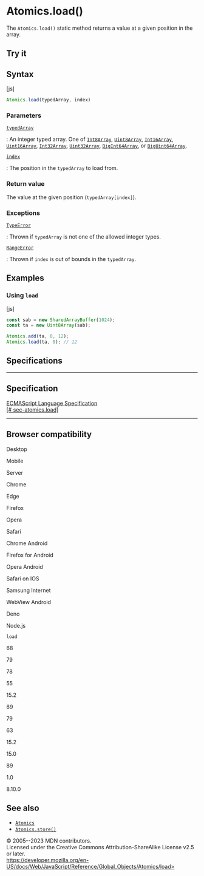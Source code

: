 Atomics.load()
==============


The `Atomics.load()` static method returns a value at a given position
in the array.



Try it 
------






Syntax
------




[js]


```js
Atomics.load(typedArray, index)
```





### Parameters



[`typedArray`](#typedarray)

:   An integer typed array. One of [`Int8Array`](../int8array),
    [`Uint8Array`](../uint8array), [`Int16Array`](../int16array),
    [`Uint16Array`](../uint16array), [`Int32Array`](../int32array),
    [`Uint32Array`](../uint32array),
    [`BigInt64Array`](../bigint64array), or
    [`BigUint64Array`](../biguint64array).

[`index`](#index)

:   The position in the `typedArray` to load from.




### Return value 


The value at the given position (`typedArray[index]`).




### Exceptions



[`TypeError`](../typeerror)

:   Thrown if `typedArray` is not one of the allowed integer types.

[`RangeError`](../rangeerror)

:   Thrown if `index` is out of bounds in the `typedArray`.




Examples
--------



### Using `load` 




[js]


```js
const sab = new SharedArrayBuffer(1024);
const ta = new Uint8Array(sab);

Atomics.add(ta, 0, 12);
Atomics.load(ta, 0); // 12
```




Specifications
--------------


  -----------------------------------------------------------------------------------------------------
  Specification
  -----------------------------------------------------------------------------------------------------
  [ECMAScript Language Specification\
  [\#
  sec-atomics.load]](https://tc39.es/ecma262/multipage/structured-data.html#sec-atomics.load)

  -----------------------------------------------------------------------------------------------------


Browser compatibility 
---------------------




Desktop

Mobile

Server

Chrome

Edge

Firefox

Opera

Safari

Chrome Android

Firefox for Android

Opera Android

Safari on IOS

Samsung Internet

WebView Android

Deno

Node.js

`load`

68

79

78

55

15.2

89

79

63

15.2

15.0

89

1.0

8.10.0


See also 
--------


-   [`Atomics`](../atomics)
-   [`Atomics.store()`](store)




© 2005--2023 MDN contributors.\
Licensed under the Creative Commons Attribution-ShareAlike License v2.5
or later.\
https://developer.mozilla.org/en-US/docs/Web/JavaScript/Reference/Global_Objects/Atomics/load>


